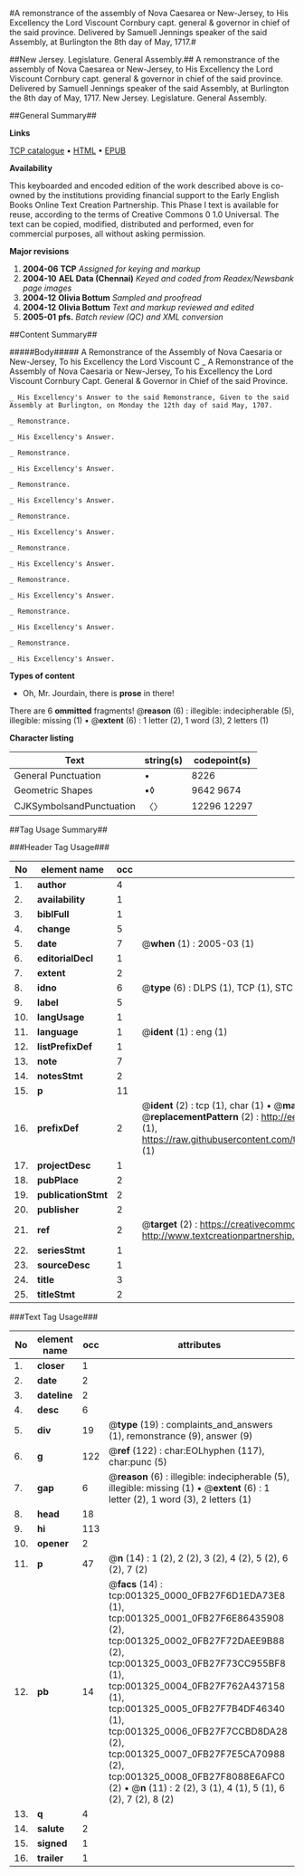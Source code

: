 #A remonstrance of the assembly of Nova Caesarea or New-Jersey, to His Excellency the Lord Viscount Cornbury capt. general & governor in chief of the said province. Delivered by Samuell Jennings speaker of the said Assembly, at Burlington the 8th day of May, 1717.#

##New Jersey. Legislature. General Assembly.##
A remonstrance of the assembly of Nova Caesarea or New-Jersey, to His Excellency the Lord Viscount Cornbury capt. general & governor in chief of the said province. Delivered by Samuell Jennings speaker of the said Assembly, at Burlington the 8th day of May, 1717.
New Jersey. Legislature. General Assembly.

##General Summary##

**Links**

[TCP catalogue](http://www.ota.ox.ac.uk/tcp/)  • 
[HTML](http://tei.it.ox.ac.uk/tcp/Texts-HTML/free/N01/N01113.html)  • 
[EPUB](http://tei.it.ox.ac.uk/tcp/Texts-EPUB/free/N01/N01113.epub)

**Availability**

This keyboarded and encoded edition of the
	       work described above is co-owned by the institutions
	       providing financial support to the Early English Books
	       Online Text Creation Partnership. This Phase I text is
	       available for reuse, according to the terms of Creative
	       Commons 0 1.0 Universal. The text can be copied,
	       modified, distributed and performed, even for
	       commercial purposes, all without asking permission.

**Major revisions**

1. __2004-06__ __TCP__ *Assigned for keying and markup*
1. __2004-10__ __AEL Data (Chennai)__ *Keyed and coded from Readex/Newsbank page images*
1. __2004-12__ __Olivia Bottum__ *Sampled and proofread*
1. __2004-12__ __Olivia Bottum__ *Text and markup reviewed and edited*
1. __2005-01__ __pfs.__ *Batch review (QC) and XML conversion*

##Content Summary##

#####Body#####
A Remonstrance of the Assembly of Nova Caesaria or New-Jersey, To his Excellency the Lord Viscount C
    _ A Remonstrance of the Assembly of Nova Caesaria or New-Jersey, To his Excellency the Lord Viscount Cornbury Capt. General & Governor in Chief of the said Province.

    _ His Excellency's Answer to the said Remonstrance, Given to the said Assembly at Burlington, on Monday the 12th day of said May, 1707.

    _ Remonstrance.

    _ His Excellency's Answer.

    _ Remonstrance.

    _ His Excellency's Answer.

    _ Remonstrance.

    _ His Excellency's Answer.

    _ Remonstrance.

    _ His Excellency's Answer.

    _ Remonstrance.

    _ His Excellency's Answer.

    _ Remonstrance.

    _ His Excellency's Answer.

    _ Remonstrance.

    _ His Excellency's Answer.

    _ Remonstrance.

    _ His Excellency's Answer.

**Types of content**

  * Oh, Mr. Jourdain, there is **prose** in there!

There are 6 **ommitted** fragments! 
 @__reason__ (6) : illegible: indecipherable (5), illegible: missing (1)  •  @__extent__ (6) : 1 letter (2), 1 word (3), 2 letters (1)

**Character listing**


|Text|string(s)|codepoint(s)|
|---|---|---|
|General Punctuation|•|8226|
|Geometric Shapes|▪◊|9642 9674|
|CJKSymbolsandPunctuation|〈〉|12296 12297|

##Tag Usage Summary##

###Header Tag Usage###

|No|element name|occ|attributes|
|---|---|---|---|
|1.|__author__|4||
|2.|__availability__|1||
|3.|__biblFull__|1||
|4.|__change__|5||
|5.|__date__|7| @__when__ (1) : 2005-03 (1)|
|6.|__editorialDecl__|1||
|7.|__extent__|2||
|8.|__idno__|6| @__type__ (6) : DLPS (1), TCP (1), STC (1), NOTIS (1), IMAGE-SET (1), EVANS-CITATION (1)|
|9.|__label__|5||
|10.|__langUsage__|1||
|11.|__language__|1| @__ident__ (1) : eng (1)|
|12.|__listPrefixDef__|1||
|13.|__note__|7||
|14.|__notesStmt__|2||
|15.|__p__|11||
|16.|__prefixDef__|2| @__ident__ (2) : tcp (1), char (1)  •  @__matchPattern__ (2) : ([0-9\-]+):([0-9IVX]+) (1), (.+) (1)  •  @__replacementPattern__ (2) : http://eebo.chadwyck.com/downloadtiff?vid=$1&page=$2 (1), https://raw.githubusercontent.com/textcreationpartnership/Texts/master/tcpchars.xml#$1 (1)|
|17.|__projectDesc__|1||
|18.|__pubPlace__|2||
|19.|__publicationStmt__|2||
|20.|__publisher__|2||
|21.|__ref__|2| @__target__ (2) : https://creativecommons.org/publicdomain/zero/1.0/ (1), http://www.textcreationpartnership.org/docs/. (1)|
|22.|__seriesStmt__|1||
|23.|__sourceDesc__|1||
|24.|__title__|3||
|25.|__titleStmt__|2||


###Text Tag Usage###

|No|element name|occ|attributes|
|---|---|---|---|
|1.|__closer__|1||
|2.|__date__|2||
|3.|__dateline__|2||
|4.|__desc__|6||
|5.|__div__|19| @__type__ (19) : complaints_and_answers (1), remonstrance (9), answer (9)|
|6.|__g__|122| @__ref__ (122) : char:EOLhyphen (117), char:punc (5)|
|7.|__gap__|6| @__reason__ (6) : illegible: indecipherable (5), illegible: missing (1)  •  @__extent__ (6) : 1 letter (2), 1 word (3), 2 letters (1)|
|8.|__head__|18||
|9.|__hi__|113||
|10.|__opener__|2||
|11.|__p__|47| @__n__ (14) : 1 (2), 2 (2), 3 (2), 4 (2), 5 (2), 6 (2), 7 (2)|
|12.|__pb__|14| @__facs__ (14) : tcp:001325_0000_0FB27F6D1EDA73E8 (1), tcp:001325_0001_0FB27F6E86435908 (2), tcp:001325_0002_0FB27F72DAEE9B88 (2), tcp:001325_0003_0FB27F73CC955BF8 (1), tcp:001325_0004_0FB27F762A437158 (1), tcp:001325_0005_0FB27F7B4DF46340 (1), tcp:001325_0006_0FB27F7CCBD8DA28 (2), tcp:001325_0007_0FB27F7E5CA70988 (2), tcp:001325_0008_0FB27F8088E6AFC0 (2)  •  @__n__ (11) : 2 (2), 3 (1), 4 (1), 5 (1), 6 (2), 7 (2), 8 (2)|
|13.|__q__|4||
|14.|__salute__|2||
|15.|__signed__|1||
|16.|__trailer__|1||
